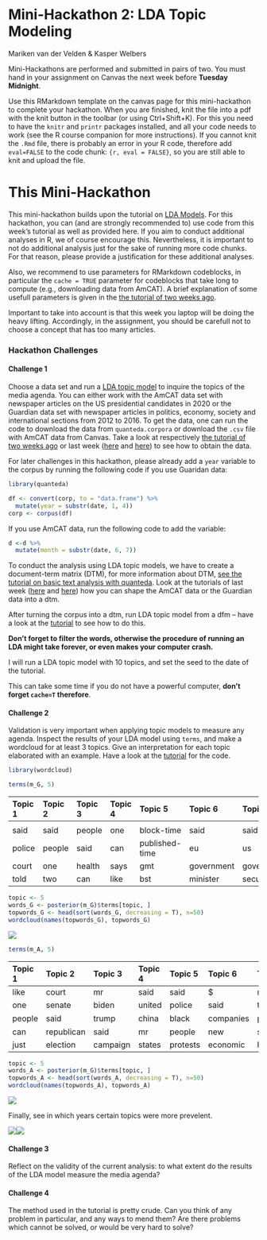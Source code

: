 Mini-Hackathon 2: LDA Topic Modeling
================
Mariken van der Velden & Kasper Welbers

Mini-Hackathons are performed and submitted in pairs of two. You must
hand in your assignment on Canvas the next week before **Tuesday
Midnight**.

Use this RMarkdown template on the canvas page for this mini-hackathon
to complete your hackathon. When you are finished, knit the file into a
pdf with the knit button in the toolbar (or using Ctrl+Shift+K). For
this you need to have the `knitr` and `printr` packages installed, and
all your code needs to work (see the R course companion for more
instructions). If you cannot knit the `.Rmd` file, there is probably an
error in your R code, therefore add `eval=FALSE` to the code chunk: `{r,
eval = FALSE}`, so you are still able to knit and upload the file.

# This Mini-Hackathon

This mini-hackathon builds upon the tutorial on [LDA
Models](https://github.com/ccs-amsterdam/r-course-material/blob/master/tutorials/r_text_lda.md).
For this hackathon, you can (and are strongly recommended to) use code
from this week’s tutorial as well as provided here. If you aim to
conduct additional analyses in R, we of course encourage this.
Nevertheless, it is important to not do additional analysis just for the
sake of running more code chunks. For that reason, please provide a
justification for these additional analyses.

Also, we recommend to use parameters for RMarkdown codeblocks, in
particular the `cache = TRUE` parameter for codeblocks that take long to
compute (e.g., downloading data from AmCAT). A brief explanation of some
usefull parameters is given in the [the tutorial of two weeks
ago](https://github.com/MarikenvdVelden/Replication-Hackathons/blob/main/Intro-to-rmd-and-data-retrieval.md).

Important to take into account is that this week you laptop will be
doing the heavy lifting. Accordingly, in the assignment, you should be
carefull not to choose a concept that has too many articles.

### Hackathon Challenges

#### Challenge 1

Choose a data set and run a [LDA topic
model](https://github.com/ccs-amsterdam/r-course-material/blob/master/tutorials/r_text_lda.md)
to inquire the topics of the media agenda. You can either work with the
AmCAT data set with newspaper articles on the US presidential candidates
in 2020 or the Guardian data set with newspaper articles in politics,
economy, society and international sections from 2012 to 2016. To get
the data, one can run the code to download the data from
`quanteda.corpora` or download the `.csv` file with AmCAT data from
Canvas. Take a look at respectively [the tutorial of two weeks
ago](https://github.com/MarikenvdVelden/Replication-Hackathons/blob/main/Intro-to-rmd-and-data-retrieval.md)
or last week
([here](https://github.com/MarikenvdVelden/Replication-Hackathons/blob/main/Mini-Hackathon1.md)
and
[here](https://github.com/MarikenvdVelden/Replication-Hackathons/blob/main/Mini-Hackathon1-Guardian.md))
to see how to obtain the data.

For later challenges in this hackathon, please already add a `year`
variable to the corpus by running the following code if you use Guaridan
data:

``` r
library(quanteda)

df <- convert(corp, to = "data.frame") %>%
  mutate(year = substr(date, 1, 4))
corp <- corpus(df)
```

If you use AmCAT data, run the following code to add the variable:

``` r
d <-d %>%
  mutate(month = substr(date, 6, 7))
```

To conduct the analysis using LDA topic models, we have to create a
document-term matrix (DTM), for more information about DTM, [see the
tutorial on basic text analysis with
quanteda](https://github.com/ccs-amsterdam/r-course-material/blob/master/tutorials/R_text_3_quanteda.md).
Look at the tutorials of last week
([here](https://github.com/MarikenvdVelden/Replication-Hackathons/blob/main/Mini-Hackathon1.md)
and
[here](https://github.com/MarikenvdVelden/Replication-Hackathons/blob/main/Mini-Hackathon1-Guardian.md))
how you can shape the AmCAT data or the Guardian data into a dtm.

After turning the corpus into a dtm, run LDA topic model from a dfm –
have a look at the
[tutorial](https://github.com/ccs-amsterdam/r-course-material/blob/master/tutorials/r_text_lda.md)
to see how to do this.

**Don’t forget to filter the words, otherwise the procedure of running
an LDA might take forever, or even makes your computer crash.**

I will run a LDA topic model with 10 topics, and set the seed to the
date of the tutorial.

This can take some time if you do not have a powerful computer, **don’t
forget `cache=T` therefore**.

#### Challenge 2

Validation is very important when applying topic models to measure any
agenda. Inspect the results of your LDA model using `terms`, and make a
wordcloud for at least 3 topics. Give an interpretation for each topic
elaborated with an example. Have a look at the
[tutorial](https://github.com/ccs-amsterdam/r-course-material/blob/master/tutorials/r_text_lda.md#inspecting-lda-results)
for the code.

``` r
library(wordcloud)

terms(m_G, 5)
```

| Topic 1 | Topic 2 | Topic 3 | Topic 4 | Topic 5        | Topic 6    | Topic 7    | Topic 8    | Topic 9 | Topic 10 |
| :------ | :------ | :------ | :------ | :------------- | :--------- | :--------- | :--------- | :------ | :------- |
| |       | |       | |       | |       | |              | |          | |          | |          | |       | |        |
| said    | said    | people  | one     | block-time     | said       | said       | party      | trump   | said     |
| police  | people  | said    | can     | published-time | eu         | us         | said       | said    | year     |
| court   | one     | health  | says    | gmt            | government | government | labour     | clinton | $        |
| told    | two     | can     | like    | bst            | minister   | security   | government | new     | business |

``` r
topic <- 5
words_G <- posterior(m_G)$terms[topic, ]
topwords_G <- head(sort(words_G, decreasing = T), n=50)
wordcloud(names(topwords_G), topwords_G)
```

![](Mini-Hackathon2_files/figure-gfm/unnamed-chunk-6-1.png)<!-- -->

``` r
terms(m_A, 5)
```

| Topic 1 | Topic 2    | Topic 3  | Topic 4 | Topic 5  | Topic 6   | Topic 7   | Topic 8     | Topic 9 | Topic 10    |
| :------ | :--------- | :------- | :------ | :------- | :-------- | :-------- | :---------- | :------ | :---------- |
| like    | court      | mr       | said    | said     | $         | mr        | said        | de      | bst         |
| one     | senate     | biden    | united  | police   | said      | trump     | coronavirus | la      | coronavirus |
| people  | said       | trump    | china   | black    | companies | president | health      | que     | �           |
| can     | republican | said     | mr      | people   | new       | said      | new         | en      | cases       |
| just    | election   | campaign | states  | protests | economic  | house     | virus       | el      | updated     |

``` r
topic <- 5
words_A <- posterior(m_G)$terms[topic, ]
topwords_A <- head(sort(words_A, decreasing = T), n=50)
wordcloud(names(topwords_A), topwords_A)
```

![](Mini-Hackathon2_files/figure-gfm/unnamed-chunk-6-2.png)<!-- -->

Finally, see in which years certain topics were more
prevelent.

![](Mini-Hackathon2_files/figure-gfm/unnamed-chunk-7-1.png)<!-- -->![](Mini-Hackathon2_files/figure-gfm/unnamed-chunk-7-2.png)<!-- -->

#### Challenge 3

Reflect on the validity of the current analysis: to what extent do the
results of the LDA model measure the media agenda?

#### Challenge 4

The method used in the tutorial is pretty crude. Can you think of any
problem in particular, and any ways to mend them? Are there problems
which cannot be solved, or would be very hard to solve?
